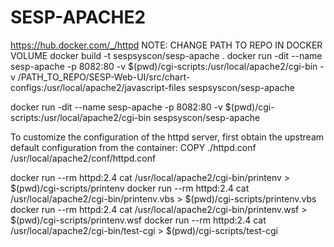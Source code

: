 # SESP-APACHE2

https://hub.docker.com/_/httpd
NOTE: CHANGE PATH TO REPO IN DOCKER VOLUME
docker build -t sespsyscon/sesp-apache .
docker run -dit --name sesp-apache -p 8082:80 -v $(pwd)/cgi-scripts:/usr/local/apache2/cgi-bin -v /PATH_TO_REPO/SESP-Web-UI/src/chart-configs:/usr/local/apache2/javascript-files sespsyscon/sesp-apache

docker run -dit --name sesp-apache -p 8082:80 -v $(pwd)/cgi-scripts:/usr/local/apache2/cgi-bin sespsyscon/sesp-apache

To customize the configuration of the httpd server, first obtain the upstream default configuration from the container:
COPY ./httpd.conf /usr/local/apache2/conf/httpd.conf

docker run --rm httpd:2.4 cat /usr/local/apache2/cgi-bin/printenv > $(pwd)/cgi-scripts/printenv
docker run --rm httpd:2.4 cat /usr/local/apache2/cgi-bin/printenv.vbs > $(pwd)/cgi-scripts/printenv.vbs
docker run --rm httpd:2.4 cat /usr/local/apache2/cgi-bin/printenv.wsf > $(pwd)/cgi-scripts/printenv.wsf
docker run --rm httpd:2.4 cat /usr/local/apache2/cgi-bin/test-cgi > $(pwd)/cgi-scripts/test-cgi


